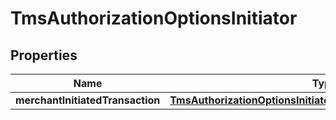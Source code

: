 
# TmsAuthorizationOptionsInitiator

## Properties
Name | Type | Description | Notes
------------ | ------------- | ------------- | -------------
**merchantInitiatedTransaction** | [**TmsAuthorizationOptionsInitiatorMerchantInitiatedTransaction**](TmsAuthorizationOptionsInitiatorMerchantInitiatedTransaction.md) |  |  [optional]



